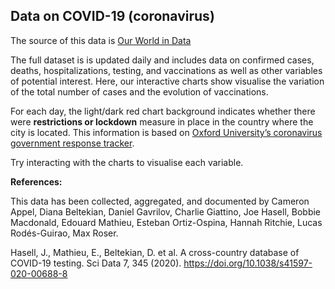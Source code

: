 ## Data on COVID-19 (coronavirus) 

The source of this data is [Our World in Data](https://ourworldindata.org/coronavirus)

The full dataset is is updated daily and includes data on confirmed cases, deaths, hospitalizations, testing, and vaccinations as well as other variables of potential interest. Here, our interactive charts show visualise the variation of the total number of cases and the evolution of vaccinations. 

For each day, the light/dark red chart background indicates whether there were **restrictions or lockdown** measure in place in the country where the city is located. This information is based on [Oxford University’s coronavirus government response tracker](https://covidtracker.bsg.ox.ac.uk/). 

Try interacting with the charts to visualise each variable. 



**References:**

This data has been collected, aggregated, and documented by Cameron Appel, Diana Beltekian, Daniel Gavrilov, Charlie Giattino, Joe Hasell, Bobbie Macdonald, Edouard Mathieu, Esteban Ortiz-Ospina, Hannah Ritchie, Lucas Rodés-Guirao, Max Roser.

Hasell, J., Mathieu, E., Beltekian, D. et al. A cross-country database of COVID-19 testing. Sci Data 7, 345 (2020). https://doi.org/10.1038/s41597-020-00688-8
